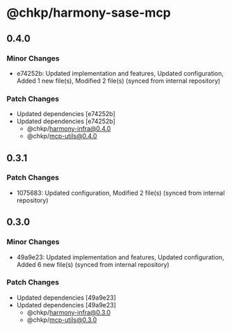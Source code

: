 # @chkp/harmony-sase-mcp

## 0.4.0

### Minor Changes

- e74252b: Updated implementation and features, Updated configuration, Added 1 new file(s), Modified 2 file(s) (synced from internal repository)

### Patch Changes

- Updated dependencies [e74252b]
- Updated dependencies [e74252b]
  - @chkp/harmony-infra@0.4.0
  - @chkp/mcp-utils@0.4.0

## 0.3.1

### Patch Changes

- 1075683: Updated configuration, Modified 2 file(s) (synced from internal repository)

## 0.3.0

### Minor Changes

- 49a9e23: Updated implementation and features, Updated configuration, Added 6 new file(s) (synced from internal repository)

### Patch Changes

- Updated dependencies [49a9e23]
- Updated dependencies [49a9e23]
  - @chkp/harmony-infra@0.3.0
  - @chkp/mcp-utils@0.3.0
